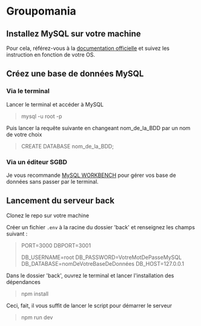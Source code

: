 # Groupomania

## Installez MySQL sur votre machine

Pour cela, référez-vous à la [documentation officielle](https://dev.mysql.com/doc/mysql-installation-excerpt/5.7/en/) et suivez les instruction en fonction de votre OS.

## Créez une base de données MySQL

### Via le terminal

Lancer le terminal et accéder à MySQL

>mysql -u root -p

Puis lancer la requête suivante en changeant nom_de_la_BDD par un nom de votre choix

>CREATE DATABASE nom_de_la_BDD;

### Via un éditeur SGBD

Je vous recommande [MySQL WORKBENCH](https://dev.mysql.com/doc/workbench/en/) pour gérer vos base de données sans passer par le terminal.

## Lancement du serveur back

Clonez le repo sur votre machine

Créer un fichier <code>.env</code> à la racine du dossier 'back' et renseignez les champs suivant :

>PORT=3000
>DBPORT=3001
>
>DB_USERNAME=root
>DB_PASSWORD=VotreMotDePasseMySQL
>DB_DATABASE=nomDeVotreBaseDeDonnées
>DB_HOST=127.0.0.1

Dans le dossier 'back', ouvrez le terminal et lancer l'installation des dépendances

>npm install

Ceci, fait, il vous suffit de lancer le script pour démarrer le serveur

>npm run dev


